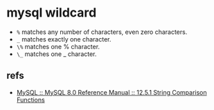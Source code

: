 # mysql wildcard

- `%` matches any number of characters, even zero characters.
- `_` matches exactly one character.
- `\%` matches one % character.
- `\_` matches one _ character.


## refs

- [MySQL :: MySQL 8.0 Reference Manual :: 12.5.1 String Comparison Functions](https://dev.mysql.com/doc/refman/8.0/en/string-comparison-functions.html)

